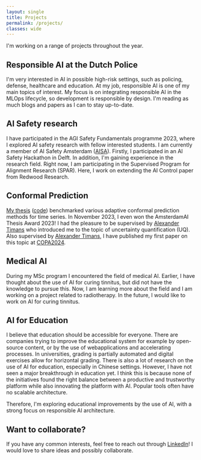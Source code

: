```yaml
---
layout: single
title: Projects
permalink: /projects/
classes: wide
---
```


I'm working on a range of projects throughout the year.


## Responsible AI at the Dutch Police
I'm very interested in AI in possible high-risk settings, such as policing, defense, healthcare and education. At my job, responsible AI is one of my main topics of interest. My focus is on integrating responsible AI in the MLOps lifecycle, so development is responsible by design. I'm reading as much blogs and papers as I can to stay up-to-date. 

## AI Safety research
I have participated in the AGI Safety Fundamentals programme 2023, where I explored AI safety research with fellow interested students. I am currently a member of AI Safety Amsterdam ([AISA](https://aisafetyamsterdam.com/)). Firstly, I participated in an AI Safety Hackathon in Delft. In addition, I'm gaining experience in the research field. Right now, I am participating in the Supervised Program for Alignment Research (SPAR). Here, I work on extending the AI Control paper from Redwood Research.

## Conformal Prediction
[My thesis](/assets/share/BScThesis_DerckPrinzhorn.pdf) ([code](https://github.com/dweprinz/Benchmarking-conformal-prediction-methods-for-time-series-regression)) benchmarked various adaptive conformal prediction methods for time series. In November 2023, I even won the AmsterdamAI Thesis Award 2023! I had the pleasure to be supervised by [Alexander Timans](https://www.linkedin.com/in/alexander-timans/) who introduced me to the topic of uncertainty quantification (UQ). Also supervised by [Alexander Timans](https://www.linkedin.com/in/alexander-timans/), I have published my first paper on this topic at [COPA2024](https://copa-conference.com).

## Medical AI
During my MSc program I encountered the field of medical AI. Earlier, I have thought about the use of AI for curing tinnitus, but did not have the knowledge to pursue this. Now, I am learning more about the field and I am working on a project related to radiotherapy. In the future, I would like to work on AI for curing tinnitus.

## AI for Education
I believe that education should be accessible for everyone. There are companies trying to improve the educational system for example by open-source content, or by the use of webapplications and accelerating processes. In universities, grading is partially automated and digital exercises allow for horizontal grading. There is also a lot of research on the use of AI for education, especially in Chinese settings. However, I have not seen a major breakthrough in education yet. I think this is because none of the initiatives found the right balance between a productive and trustworthy platform while also innovating the platform with AI. Popular tools often have no scalable architecture.

Therefore, I'm exploring educational improvements by the use of AI, with a strong focus on responsible AI architecture.

## Want to collaborate?
If you have any common interests, feel free to reach out through [LinkedIn](https://www.linkedin.com/in/derckprinzhorn/)! I would love to share ideas and possibly collaborate.